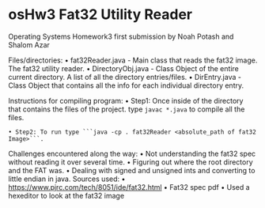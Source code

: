 # osHw3 Fat32 Utility Reader
Operating Systems Homework3 first submission
by Noah Potash and Shalom Azar

 
Files/directories:
	• fat32Reader.java - Main class that reads the fat32 image. The fat32 utility reader.
	• DirectoryObj.java - Class Object of the entire current directory. A list of all the directory entries/files.
	• DirEntry.java - Class Object that contains all the info for each individual directory entry.
 
Instructions for compiling program:
	• Step1: Once inside of the directory that contains the files of the project.
	type ```javac *.java``` to compile all the files.
	
	• Step2: To run type ```java -cp . fat32Reader <absolute_path of fat32 Image>```.

Challenges encountered along the way:
	• Not understanding the fat32 spec without reading it over several time.
	• Figuring out where the root directory and the FAT was.
	• Dealing with signed and unsigned ints and converting to little endian in java.
Sources used:
	• https://www.pjrc.com/tech/8051/ide/fat32.html
	• Fat32 spec pdf
	• Used a hexeditor to look at the fat32 image

